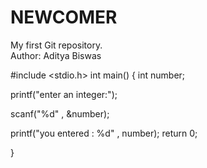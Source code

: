 # NEWCOMER
My first Git repository.
<br>
Author: Aditya Biswas
<br>



#include <stdio.h>
int main() 
{
int number;
  
  printf("enter an integer:");
  
  scanf("%d" , &number);
  
  printf("you entered : %d" , number);
  return 0;

}
